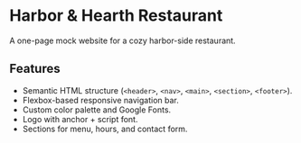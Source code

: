 # Harbor & Hearth Restaurant
A one-page mock website for a cozy harbor-side restaurant.
## Features
- Semantic HTML structure (`<header>`, `<nav>`, `<main>`, `<section>`, `<footer>`).
- Flexbox-based responsive navigation bar.
- Custom color palette and Google Fonts.
- Logo with anchor + script font.
- Sections for menu, hours, and contact form.
